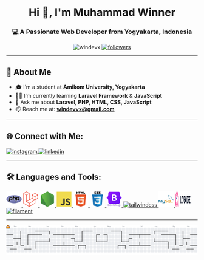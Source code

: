 <!-- Header -->
<h1 align="center">Hi 👋, I'm Muhammad Winner</h1>
<h3 align="center">💻 A Passionate Web Developer from Yogyakarta, Indonesia</h3>

<!-- Badges -->
<p align="center">
  <img src="https://komarev.com/ghpvc/?username=windevx&label=Profile%20views&color=0e75b6&style=flat" alt="windevx" />
  <a href="https://github.com/windevx?tab=followers">
    <img src="https://img.shields.io/github/followers/windevx?label=Followers&style=social" alt="followers" />
  </a>
</p>

---

## 🚀 About Me
- 🎓 I’m a student at **Amikom University, Yogyakarta**
- 👨‍💻 I’m currently learning **Laravel Framework** & **JavaScript**
- 💬 Ask me about **Laravel, PHP, HTML, CSS, JavaScript**
- 📫 Reach me at: **windevvx@gmail.com**

---

## 🌐 Connect with Me:
<p align="left">
  <!-- Instagram -->
  <a href="https://instagram.com/mhmmdwiner" target="blank">
    <img align="center" src="https://raw.githubusercontent.com/rahuldkjain/github-profile-readme-generator/master/src/images/icons/Social/instagram.svg" alt="instagram" height="30" width="40" />
  </a>
  
  <!-- LinkedIn -->
  <a href="https://www.linkedin.com/in/windevx" target="blank">
    <img align="center" src="https://raw.githubusercontent.com/rahuldkjain/github-profile-readme-generator/master/src/images/icons/Social/linked-in-alt.svg" alt="linkedin" height="30" width="40" />
  </a>
</p>

---

## 🛠️ Languages and Tools:
<p align="left"> 
  <a href="https://www.php.net" target="_blank" rel="noreferrer"> 
    <img src="https://raw.githubusercontent.com/devicons/devicon/master/icons/php/php-original.svg" alt="php" width="40" height="40"/> 
  </a>
  <a href="https://laravel.com" target="_blank" rel="noreferrer"> 
    <img src="https://raw.githubusercontent.com/devicons/devicon/master/icons/laravel/laravel-original.svg" alt="laravel" width="40" height="40"/> 
  </a>
  <a href="https://nodejs.org" target="_blank" rel="noreferrer"> 
    <img src="https://raw.githubusercontent.com/devicons/devicon/master/icons/nodejs/nodejs-original.svg" alt="nodejs" width="40" height="40"/> 
  </a>
  <a href="https://developer.mozilla.org/en-US/docs/Web/JavaScript" target="_blank" rel="noreferrer"> 
    <img src="https://raw.githubusercontent.com/devicons/devicon/master/icons/javascript/javascript-original.svg" alt="javascript" width="40" height="40"/> 
  </a>
  <a href="https://www.w3.org/html/" target="_blank" rel="noreferrer"> 
    <img src="https://raw.githubusercontent.com/devicons/devicon/master/icons/html5/html5-original-wordmark.svg" alt="html5" width="40" height="40"/> 
  </a>
  <a href="https://www.w3schools.com/css/" target="_blank" rel="noreferrer"> 
    <img src="https://raw.githubusercontent.com/devicons/devicon/master/icons/css3/css3-original-wordmark.svg" alt="css3" width="40" height="40"/> 
  </a>
  <a href="https://getbootstrap.com" target="_blank" rel="noreferrer"> 
    <img src="https://raw.githubusercontent.com/devicons/devicon/master/icons/bootstrap/bootstrap-original-wordmark.svg" alt="bootstrap" width="40" height="40"/> 
  </a>
  <a href="https://tailwindcss.com" target="_blank" rel="noreferrer"> 
    <img src="https://www.vectorlogo.zone/logos/tailwindcss/tailwindcss-icon.svg" alt="tailwindcss" width="40" height="40"/> 
  </a>
  <a href="https://www.mysql.com/" target="_blank" rel="noreferrer">
    <img src="https://raw.githubusercontent.com/devicons/devicon/master/icons/mysql/mysql-original-wordmark.svg" alt="mysql" width="40" height="40"/>
  </a>
  <a href="https://livewire.laravel.com" target="_blank" rel="noreferrer"> 
    <img src="https://raw.githubusercontent.com/livewire/livewire/main/art/logo.svg" alt="livewire" width="40" height="40"/> 
  </a>
  <a href="https://filamentphp.com" target="_blank" rel="noreferrer"> 
    <img src="https://cdn.simpleicons.org/filament/38BDF8" alt="filament" width="40" height="40"/> 
  </a>
</p>

---


<picture>
  <source media="(prefers-color-scheme: dark)" srcset="https://raw.githubusercontent.com/windevx/windevx/output/pacman-contribution-graph-dark.svg">
  <source media="(prefers-color-scheme: light)" srcset="https://raw.githubusercontent.com/windevx/windevx/output/pacman-contribution-graph.svg">
  <img alt="pacman contribution graph" src="https://raw.githubusercontent.com/windevx/windevx/output/pacman-contribution-graph.svg">
</picture>
